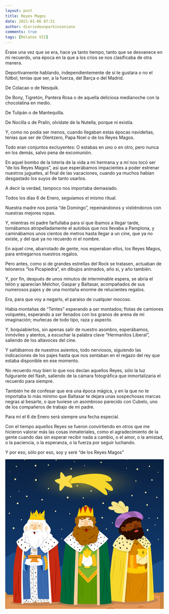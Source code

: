 ```yaml
---
layout: post
title: Reyes Magos
date: 2021-01-06 07:51
author: diariodeunparkinsoniano
comments: true
tags: [Relatos VII]
---
```


Érase una vez que se era, hace ya tanto tiempo, tanto que se desvanece en mi recuerdo, una época en la que a los críos se nos clasificaba de otra manera.

Deportivamente hablando, independientemente de si te gustara o no el fútbol, tenías que ser, a la fuerza, del Barça o del Madrid.

De Colacao o de Nesquik.

De Bony, Tigretón, Pantera Rosa o de aquella deliciosa medianoche con la chocolatina en medio.

De Tulipán o de Mantequilla.

De Nocilla o de Pralín, olvídate de la Nutella, porque ni existía.

Y, como no podía ser menos, cuando llegaban estas épocas navideñas, tenías que ser de Olentzero, Papa Noel o de los Reyes Magos.

Todo eran conjuntos excluyentes: O estabas en uno o en otro, pero nunca en los demás, salvo pena de excomunión.

En aquel bombo de la lotería de la vida a mi hermana y a mí nos tocó ser “de los Reyes Magos”, así que esperábamos impacientes a poder estrenar nuestros juguetes, al final de las vacaciones, cuando ya muchos habían desgastado los suyos de tanto usarlos.

A decir la verdad, tampoco nos importaba demasiado.

Todos los días 6 de Enero, seguíamos el mismo ritual.

Nuestra madre nos ponía “de Domingo”, repeinándonos y vistiéndonos con nuestras mejores ropas.

Y, mientras mi padre farfullaba para sí que íbamos a llegar tarde, tomábamos atropelladamente el autobús que nos llevaba a Pamplona, y caminábamos unos cientos de metros hasta llegar a un cine, que ya no existe, y del que ya no recuerdo ni el nombre.

En aquel cine, abarrotado de gente, nos esperaban ellos, los Reyes Magos, para entregarnos nuestros regalos.

Pero antes, como si de grandes estrellas del Rock se tratasen, actuaban de teloneros “los Picapiedra”, en dibujos animados, año si, y año también.

Y, por fin, después de unos minutos de interminable espera, se abría el telón y aparecían Melchor, Gaspar y Baltasar, acompañados de sus numerosos pajes y de una montaña enorme de relucientes regalos.

Era, para que voy a negarlo, el paraíso de cualquier mocoso.

Había montañas de “Tentes” esperando a ser montados; flotas de camiones volquetes, esperando a ser llenados con los granos de arena de mi imaginación; muñecas de todo tipo, raza y aspecto.

Y, boquiabiertos, sin apenas salir de nuestro asombro, esperábamos, inmóviles y atentos, a escuchar la palabra clave “Hermanitos Liberal”, saliendo de los altavoces del cine.

Y saltábamos de nuestros asientos, todo nerviosos, siguiendo las indicaciones de los pajes hasta que nos sentaban en el regazo del rey que estaba disponible en ese momento.

No recuerdo muy bien lo que nos decían aquellos Reyes, sólo la luz fulgurante del flash, saliendo de la cámara fotográfica que inmortalizaría el recuerdo para siempre.

También he de confesar que era una época mágica, y en la que no te importaba lo más mínimo que Baltasar te dejara unas sospechosas marcas negras al besarte, o que tuviese un asombroso parecido con Cubelo, uno de los compañeros de trabajo de mi padre.

Para mí el 6 de Enero será siempre una fecha especial.

Con el tiempo aquellos Reyes se fueron convirtiendo en otros que me hicieron valorar más las cosas inmateriales, como el agradecimiento de la gente cuando das sin esperar recibir nada a cambio, o el amor, o la amistad, o la paciencia, o la esperanza, o la fuerza por seguir luchando.

Y por eso, sólo por eso, soy y seré “de los Reyes Magos”






<img class="img-fluid"  src="/assets/images/2021/01/reyes.jpg" alt="" />






